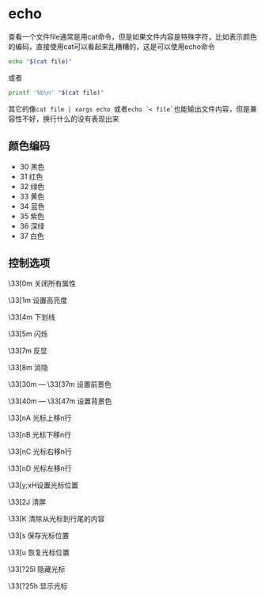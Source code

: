 # echo

查看一个文件file通常是用cat命令，但是如果文件内容是特殊字符，比如表示颜色的编码，直接使用cat可以看起来乱糟糟的，这是可以使用echo命令

```bash
echo "$(cat file)"
```
或者
```bash
printf '%b\n' "$(cat file)"
```

其它的像`cat file | xargs echo `或者`` echo `< file` ``也能输出文件内容，但是兼容性不好，换行什么的没有表现出来



## 颜色编码

- 30 黑色
- 31 红色
- 32 绿色
- 33 黄色
- 34 蓝色
- 35 紫色
- 36 深绿
- 37 白色

## 控制选项

\33[0m 关闭所有属性

\33[1m 设置高亮度

\33[4m 下划线

\33[5m 闪烁

\33[7m 反显

\33[8m 消隐

\33[30m — \33[37m 设置前景色

\33[40m — \33[47m 设置背景色

\33[nA 光标上移n行 

\33[nB 光标下移n行 

\33[nC 光标右移n行 

\33[nD 光标左移n行 

\33[y;xH设置光标位置 

\33[2J 清屏 

\33[K 清除从光标到行尾的内容 

\33[s 保存光标位置 

\33[u 恢复光标位置 

\33[?25l 隐藏光标 

\33[?25h 显示光标

